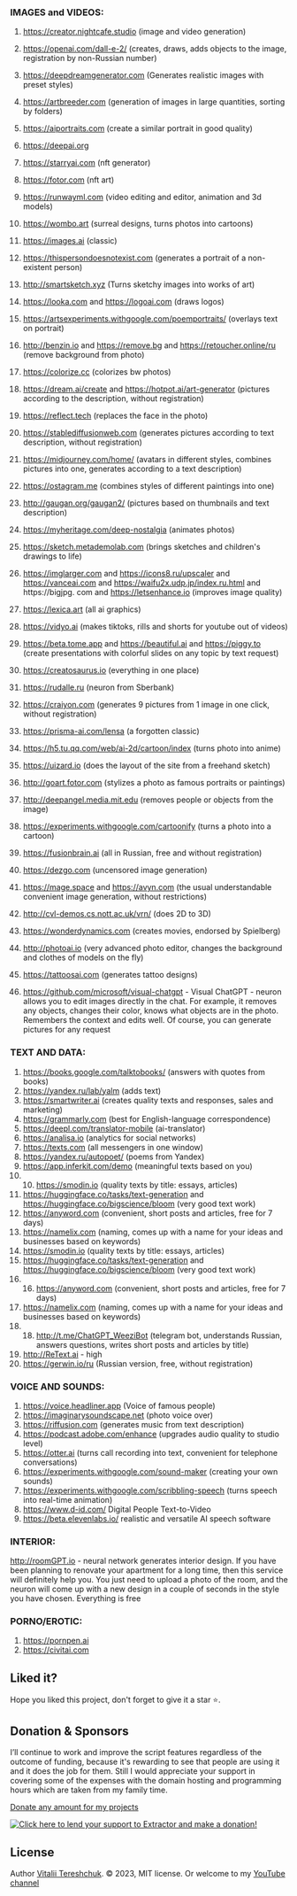 
### IMAGES and VIDEOS:
1. https://creator.nightcafe.studio (image and video generation)

2. https://openai.com/dall-e-2/ (creates, draws, adds objects to the image, registration by non-Russian number)

3. https://deepdreamgenerator.com (Generates realistic images with preset styles)

4. https://artbreeder.com (generation of images in large quantities, sorting by folders)

5. https://aiportraits.com (create a similar portrait in good quality)

6. https://deepai.org

7. https://starryai.com (nft generator)

8. https://fotor.com (nft art)

9. https://runwayml.com (video editing and editor, animation and 3d models)

10. https://wombo.art (surreal designs, turns photos into cartoons)

11. https://images.ai (classic)

12. https://thispersondoesnotexist.com (generates a portrait of a non-existent person)

13. http://smartsketch.xyz (Turns sketchy images into works of art)

14. https://looka.com and https://logoai.com (draws logos)

15. https://artsexperiments.withgoogle.com/poemportraits/ (overlays text on portrait)

16. http://benzin.io and https://remove.bg and https://retoucher.online/ru (remove background from photo)

17. https://colorize.cc (colorizes bw photos)

18. https://dream.ai/create and https://hotpot.ai/art-generator (pictures according to the description, without registration)

19. https://reflect.tech (replaces the face in the photo)

20. https://stablediffusionweb.com (generates pictures according to text description, without registration)

21. https://midjourney.com/home/ (avatars in different styles, combines pictures into one, generates according to a text description)

22. https://ostagram.me (combines styles of different paintings into one)

23. http://gaugan.org/gaugan2/ (pictures based on thumbnails and text description)

24. https://myheritage.com/deep-nostalgia (animates photos)

25. https://sketch.metademolab.com (brings sketches and children's drawings to life)

26. https://imglarger.com and https://icons8.ru/upscaler and https://vanceai.com and https://waifu2x.udp.jp/index.ru.html and https://bigjpg. com and https://letsenhance.io (improves image quality)

27. https://lexica.art (all ai graphics)

28. https://vidyo.ai (makes tiktoks, rills and shorts for youtube out of videos)

29. https://beta.tome.app and https://beautiful.ai and https://piggy.to (create presentations with colorful slides on any topic by text request)

30. https://creatosaurus.io (everything in one place)

31. https://rudalle.ru (neuron from Sberbank)

32. https://craiyon.com (generates 9 pictures from 1 image in one click, without registration)

33. https://prisma-ai.com/lensa (a forgotten classic)

34. https://h5.tu.qq.com/web/ai-2d/cartoon/index (turns photo into anime)

35. https://uizard.io (does the layout of the site from a freehand sketch)

36. http://goart.fotor.com (stylizes a photo as famous portraits or paintings)

37. http://deepangel.media.mit.edu (removes people or objects from the image)

38. https://experiments.withgoogle.com/cartoonify (turns a photo into a cartoon)

39. https://fusionbrain.ai (all in Russian, free and without registration)

40. https://dezgo.com (uncensored image generation)

41. https://mage.space and https://avyn.com (the usual understandable convenient image generation, without restrictions)

42. http://cvl-demos.cs.nott.ac.uk/vrn/ (does 2D to 3D)

43. https://wonderdynamics.com (creates movies, endorsed by Spielberg)

44. http://photoai.io (very advanced photo editor, changes the background and clothes of models on the fly)

45. https://tattoosai.com (generates tattoo designs)

46. https://github.com/microsoft/visual-chatgpt - Visual ChatGPT - neuron allows you to edit images directly in the chat. For example, it removes any objects, changes their color, knows what objects are in the photo. Remembers the context and edits well. Of course, you can generate pictures for any request

    


### TEXT AND DATA:
1. https://books.google.com/talktobooks/ (answers with quotes from books)
2. https://yandex.ru/lab/yalm (adds text)
3. https://smartwriter.ai (creates quality texts and responses, sales and marketing)
4. https://grammarly.com (best for English-language correspondence)
5. https://deepl.com/translator-mobile (ai-translator)
6. https://analisa.io (analytics for social networks)
7. https://texts.com (all messengers in one window)
8. https://yandex.ru/autopoet/ (poems from Yandex)
9. https://app.inferkit.com/demo (meaningful texts based on you)
10. 10. https://smodin.io (quality texts by title: essays, articles)
11. https://huggingface.co/tasks/text-generation and https://huggingface.co/bigscience/bloom (very good text work)
12. https://anyword.com (convenient, short posts and articles, free for 7 days)
13. https://namelix.com (naming, comes up with a name for your ideas and businesses based on keywords)
14. https://smodin.io (quality texts by title: essays, articles)
15. https://huggingface.co/tasks/text-generation and https://huggingface.co/bigscience/bloom (very good text work)
16. 16. https://anyword.com (convenient, short posts and articles, free for 7 days)
17. https://namelix.com (naming, comes up with a name for your ideas and businesses based on keywords)
18. 18. http://t.me/ChatGPT_WeeziBot (telegram bot, understands Russian, answers questions, writes short posts and articles by title)
19. http://ReText.ai - high
20. https://gerwin.io/ru (Russian version, free, without registration)



### VOICE AND SOUNDS:

1. https://voice.headliner.app (Voice of famous people)
2. https://imaginarysoundscape.net (photo voice over)
3. https://riffusion.com (generates music from text description)
4. https://podcast.adobe.com/enhance (upgrades audio quality to studio level)
5. https://otter.ai (turns call recording into text, convenient for telephone conversations)
6. https://experiments.withgoogle.com/sound-maker (creating your own sounds)
7. https://experiments.withgoogle.com/scribbling-speech (turns speech into real-time animation)
8. https://www.d-id.com/ Digital People Text-to-Video
9. https://beta.elevenlabs.io/ realistic and versatile AI speech software



### INTERIOR:

http://roomGPT.io - neural network generates interior design. If you have been planning to renovate your apartment for a long time, then this service will definitely help you. You just need to upload a photo of the room, and the neuron will come up with a new design in a couple of seconds in the style you have chosen. Everything is free



### PORNO/EROTIC:

1. https://pornpen.ai
2. https://civitai.com



## Liked it?
Hope you liked this project, don't forget to give it a star ⭐.


## Donation & Sponsors

I’ll continue to work and improve the script features regardless of the outcome of funding, because it's rewarding to see that people are using it and it does the job for them. Still I would appreciate your support in covering some of the expenses with the domain hosting and programming hours which are taken from my family time.

[Donate any amount for my projects][paypal]


<a href='https://www.paypal.com/cgi-bin/webscr?cmd=_s-xclick&hosted_button_id=9D4YBRWH8QURU'><img alt='Click here to lend your support to Extractor and make a donation!' src='https://www.paypalobjects.com/en_US/GB/i/btn/btn_donateCC_LG.gif' border='0' /></a>


## License

Author [Vitalii Tereshchuk][home]. &copy; 2023, MIT license.
Or welcome to my [YouTube channel][youtube]

[home]: http://dotoca.net
[npm]: https://www.npmjs.com/package/gulp-xv-webp-html
[paypal]: https://paypal.me/xvoland
[youtube]: https://youtube.com/xvoland
[instagram]: https://www.instagram.com/xvoland/
[hosting]: https://goo.gl/3KpxQI
[opencollective]: https://opencollective.com/extract/backers/0/website